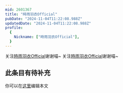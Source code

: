 ```yaml
---
mid: 2601367
title: "時雨羽衣Official"
pubDate: "2024-11-04T11:22:08.988Z"
updatedDate: "2024-11-04T11:22:08.988Z"
profile:
  {
    Nickname: ["時雨羽衣Official"],
  }
---
```


关注[時雨羽衣Official](https://space.bilibili.com/2601367)谢谢喵~ 关注[時雨羽衣Official](https://space.bilibili.com/2601367)谢谢喵~

## 此条目有待补充
你可以在[这里](https://github.com/Yuhanawa/VTuber.ICU/edit/master/src/content/v/時雨羽衣Official/index.md)编辑本文

